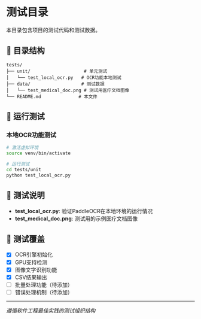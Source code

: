 # 测试目录

本目录包含项目的测试代码和测试数据。

## 📁 目录结构

```
tests/
├── unit/                    # 单元测试
│   └── test_local_ocr.py   # OCR功能本地测试
├── data/                   # 测试数据
│   └── test_medical_doc.png # 测试用医疗文档图像
└── README.md              # 本文件
```

## 🧪 运行测试

### 本地OCR功能测试
```bash
# 激活虚拟环境
source venv/bin/activate

# 运行测试
cd tests/unit
python test_local_ocr.py
```

## 📝 测试说明

- **test_local_ocr.py**: 验证PaddleOCR在本地环境的运行情况
- **test_medical_doc.png**: 测试用的示例医疗文档图像

## 🎯 测试覆盖

- [x] OCR引擎初始化
- [x] GPU支持检测
- [x] 图像文字识别功能
- [x] CSV结果输出
- [ ] 批量处理功能（待添加）
- [ ] 错误处理机制（待添加）

---
*遵循软件工程最佳实践的测试组织结构*